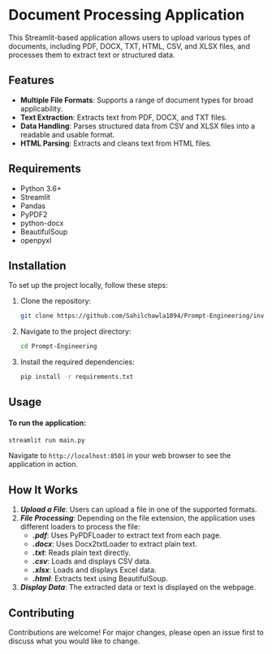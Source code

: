 # Document Processing Application

This Streamlit-based application allows users to upload various types of documents, including PDF, DOCX, TXT, HTML, CSV, and XLSX files, and processes them to extract text or structured data.

## Features

- **Multiple File Formats**: Supports a range of document types for broad applicability.
- **Text Extraction**: Extracts text from PDF, DOCX, and TXT files.
- **Data Handling**: Parses structured data from CSV and XLSX files into a readable and usable format.
- **HTML Parsing**: Extracts and cleans text from HTML files.

## Requirements

- Python 3.6+
- Streamlit
- Pandas
- PyPDF2
- python-docx
- BeautifulSoup
- openpyxl

## Installation

To set up the project locally, follow these steps:

1. Clone the repository:
   ```bash
   git clone https://github.com/Sahilchawla1094/Prompt-Engineering/invitations
   ```
2. Navigate to the project directory:
   ```bash
   cd Prompt-Engineering
   ```
3. Install the required dependencies:
   ```bash
   pip install -r requirements.txt
   ```

## Usage

#### To run the application:
   ```bash
   streamlit run main.py
   ```

Navigate to `http://localhost:8501` in your web browser to see the application in action.

## How It Works

1. ***Upload a File***: Users can upload a file in one of the supported formats.
2. ***File Processing***: Depending on the file extension, the application uses different loaders to process the file:
   - ***.pdf***: Uses PyPDFLoader to extract text from each page.
   - ***.docx***: Uses Docx2txtLoader to extract plain text.
   - ***.txt***: Reads plain text directly.
   - ***.csv***: Loads and displays CSV data.
   - ***.xlsx***: Loads and displays Excel data.
   - ***.html***: Extracts text using BeautifulSoup.
3. ***Display Data***: The extracted data or text is displayed on the webpage.

## Contributing

Contributions are welcome! For major changes, please open an issue first to discuss what you would like to change.
